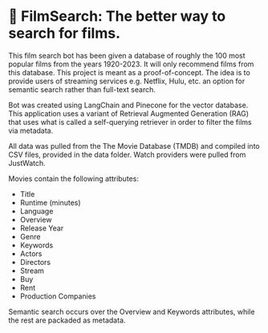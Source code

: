 # 🎥 FilmSearch: The better way to search for films.

This film search bot has been given a database of roughly the 100 most popular films from the years 1920-2023. It will only recommend films from this database. This project is meant as a proof-of-concept. The idea is to provide users of streaming services e.g. Netflix, Hulu, etc. an option for semantic search rather than full-text search.

Bot was created using LangChain and Pinecone for the vector database. This application uses a variant of Retrieval Augmented Generation (RAG) that uses what is called a self-querying retriever in order to filter the films via metadata.

All data was pulled from the The Movie Database (TMDB) and compiled into CSV files, provided in the data folder. Watch providers were pulled from JustWatch.

Movies contain the following attributes:

- Title
- Runtime (minutes)
- Language
- Overview
- Release Year
- Genre
- Keywords
- Actors
- Directors
- Stream
- Buy
- Rent
- Production Companies

Semantic search occurs over the Overview and Keywords attributes, while the rest are packaded as metadata.
